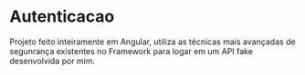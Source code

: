 # Autenticacao
Projeto feito inteiramente em Angular, utiliza as técnicas mais avançadas de segunrança existentes no Framework para logar em um API fake desenvolvida por mim.
